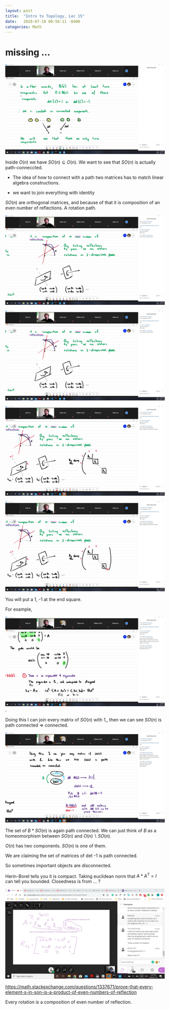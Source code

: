 ```yaml
---
layout: post
title:  "Intro to Topology, Lec 15"
date:   2020-07-10 00:56:11 -0400
categories: Math
---
```


# missing ...



![](../assets/img/2020-07-10-12-30-17.png)

Inside $O(n)$ we have $SO(n) \subseteq O(n)$. We want to see that $SO(n)$ is actually path-conneccted. 

*  The idea of how to connect with a path two matrices has to match linear algebra constructions.

*  we want to join everything with identity

$SO(n)$ are orthogonal matrices, and because of that it is composition of an even number of reflections. A rotation path.

![](/assets/img/2020-07-10-12-39-52.png)


![](/assets/img/2020-07-10-12-40-29.png)


![](/assets/img/2020-07-10-12-41-12.png)

![](/assets/img/2020-07-10-12-41-47.png)

You will put a 1, -1 at the end square.

For example,

![](/assets/img/2020-07-10-12-49-08.png).

Doing this I can join every matrix of $SO(n)$ with $1$,, then we can see $SO(n)$ is path connected => connected.

![](/assets/img/2020-07-10-12-53-40.png)

The set of  $B*SO(n)$ is  again path connected. We can just think of $B$ as a homeomorphism between $SO(n)$ and $O(n)\backslash SO(n)$.

$O(n)$ has two components. $SO(n)$ is one of them.

We are claiming the set of matrices of det -1 is path connected.

So sometimes important objects are disconnected.

Herin-Borel tells you it is compact. Taking euclidean norm that $A* A^T = I$ can tell you bounded. Closedness is from ... ?

![](/assets/img/2020-07-10-14-03-09.png)

https://math.stackexchange.com/questions/1337671/prove-that-every-element-s-in-son-is-a-product-of-even-numbers-of-reflection

Every rotation is a composition of even number of reflection.